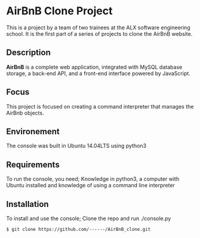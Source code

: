 # AirBnB Clone Project
This is a project by a team of two trainees at the ALX software engineering school. It is the first part of a series of projects to clone the AirBnB website.

## Description
**AirBnB** is a complete web application, integrated with MySQL database storage, a back-end API, and a front-end interface powered by JavaScript.

## Focus
This project is focused on creating a command interpreter that manages the AirBnb objects.

## Environement
The console was built in Ubuntu 14.04LTS using python3

## Requirements
To run the console, you need; Knowledge in python3, a computer with Ubuntu installed and knowledge of using a command line interpreter

## Installation
To install and use the console; Clone the repo and run ./console.py
```
$ git clone https://github.com/------/AirBnB_clone.git
```


